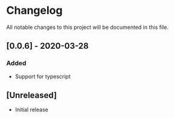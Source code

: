 # Changelog
All notable changes to this project will be documented in this file.

## [0.0.6] - 2020-03-28
### Added
- Support for typescript 

## [Unreleased]
- Initial release